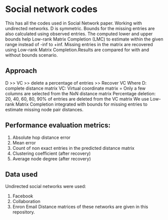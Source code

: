 # Social network codes

This has all the codes used in Social Network paper.
Working with undirected networks. D is symmetric.
Bounds for the missing entries are also calculated using observed entries.
The computed lower and upper bounds help Low-rank Matrix Completion (LMC) to estimate within the given range instead of -inf to +inf.
Missing entries in the matrix are recovered using Low-rank Matrix Completion.Results are compared for with and without bounds scenario.


## Approach
D >> VC >> delete a percentage of entries >> Recover VC 
Where 
D: complete distance matrix
VC: Virtual coordinate matrix = Only a few columns are selected from the NxN distance matrix
Percentage deletion: 20, 40, 60, 80, 90% of entries are deleted from the VC matrix
We use Low-rank Matrix Completion integrated with bounds for missing entries to estimate missing node pair distances.


## Performance evaluation metrics:
1. Absolute hop distance error
2. Mean error
3. Count of non exact entries in the predicted distance matrix
4. Clustering coefficient (after recovery)
5. Average node degree (after recovery)


## Data used
Undirected social networks were used:
1. Facebook
2. Collaboration
3. Enron Email
Distance matrices of these networks are given in this repository.
